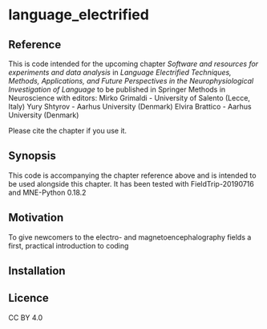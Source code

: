 # language_electrified

## Reference
This is code intended for the upcoming chapter _Software and resources for experiments and data analysis_ in _Language Electrified  Techniques, Methods, Applications, and Future Perspectives in the Neurophysiological Investigation of Language_ to be published in Springer Methods in Neuroscience with editors:
Mirko Grimaldi - University of Salento (Lecce, Italy)
Yury Shtyrov - Aarhus University (Denmark)
Elvira Brattico - Aarhus University (Denmark)

Please cite the chapter if you use it.

## Synopsis
This code is accompanying the chapter reference above and is intended to be used alongside this chapter.
It has been tested with FieldTrip-20190716 and MNE-Python 0.18.2

## Motivation
To give newcomers to the electro- and magnetoencephalography fields a first, practical introduction to coding

## Installation

## Licence
CC BY 4.0
